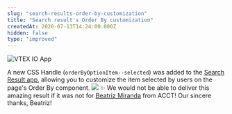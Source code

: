 ```yaml
---
slug: "search-results-order-by-customization"
title: "Search result's Order By customization"
createdAt: 2020-07-13T14:24:00.000Z
hidden: false
type: "improved"
---
```


![VTEX IO App](https://img.shields.io/badge/-VTEX%20IO%20App-orange)

A new CSS Handle (`orderByOptionItem--selected`) was added to the [Search Result app](https://vtex.io/docs/components/all/vtex.search-result/), allowing you to customize the item selected by users on the page's Order By component.
![](https://cdn.jsdelivr.net/gh/vtexdocs/dev-portal-content@readme-docs/docs/release-notes/aa096b5-rn-order-by-handle_10.png)
:sparkles: We would not be able to deliver this amazing result if it was not for [Beatriz Miranda](https://github.com/BeatrizMiranda) from ACCT! Our sincere thanks, Beatriz!
